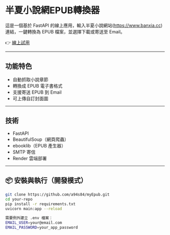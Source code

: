 # 半夏小說網EPUB轉換器 

這是一個基於 FastAPI 的線上應用，輸入半夏小說網站(https://www.banxia.cc)連結，一鍵轉換為 EPUB 檔案，並選擇下載或寄送至 Email。

👉 [線上試用](https://myepub-2.onrender.com/)

---

## 功能特色

-  自動抓取小說章節
-  轉換成 EPUB 電子書格式
-  支援寄送 EPUB 到 Email
-  可上傳自訂封面圖

---

## 技術

- FastAPI
- BeautifulSoup（網頁爬蟲）
- ebooklib（EPUB 產生器）
- SMTP 寄信
- Render 雲端部署

---

## 📦 安裝與執行（開發模式）

```bash
git clone https://github.com/a94s84/myEpub.git
cd your-repo
pip install -r requirements.txt
uvicorn main:app --reload

需要例外建立 .env 檔案：
EMAIL_USER=your@email.com
EMAIL_PASSWORD=your_app_password
